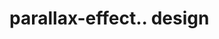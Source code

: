 # parallax-effect.. design                                                                                                                         

